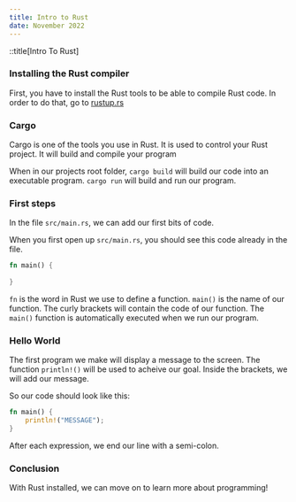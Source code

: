 ```yaml
---
title: Intro to Rust
date: November 2022
---
```


::title[Intro To Rust]


### Installing the Rust compiler

First, you have to install the Rust tools to be able to compile Rust code.
In order to do that, go to [rustup.rs](https://rustup.rs)

### Cargo

Cargo is one of the tools you use in Rust. It is used to control your Rust project. It will build and compile your program

When in our projects root folder, `cargo build` will build our code into an executable program.
`cargo run` will build and run our program.

### First steps

In the file `src/main.rs`, we can add our first bits of code.

When you first open up `src/main.rs`, you should see this code already in the file.

```rust
fn main() {
  
}
```

`fn` is the word in Rust we use to define a function. `main()` is the name of our function. The curly brackets will contain the code of our function. The `main()` function is automatically executed when we run our program.

### Hello World

The first program we make will display a message to the screen. 
The function `println!()` will be used to acheive our goal. Inside the brackets, we will add our message. 

So our code should look like this:

```rust
fn main() {
    println!("MESSAGE");
}
```

After each expression, we end our line with a semi-colon.

### Conclusion

With Rust installed, we can move on to learn more about programming!